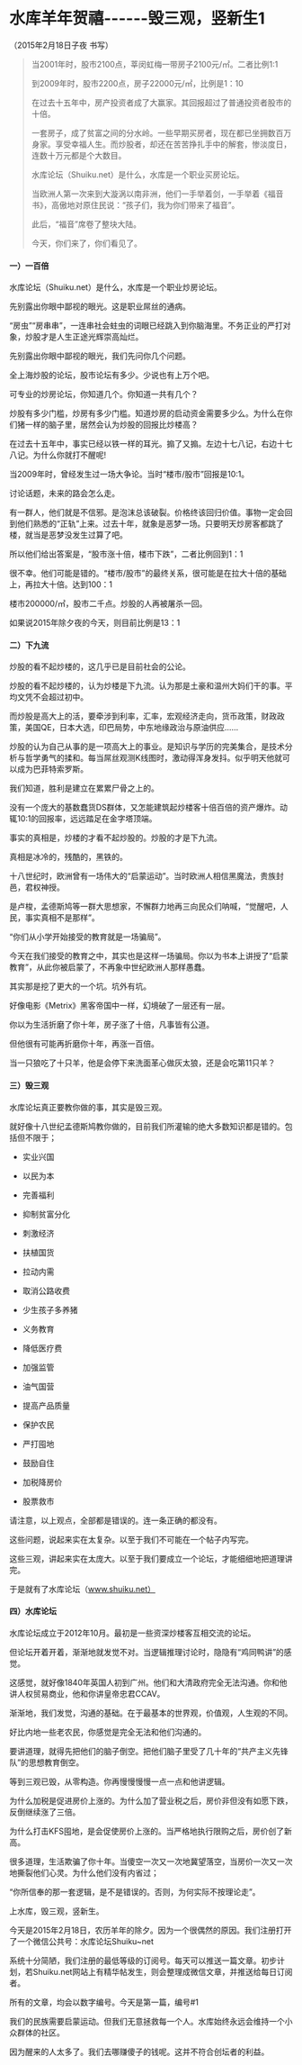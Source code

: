 # 水库羊年贺禧------毁三观，竖新生1

（2015年2月18日子夜 书写）

> 当2001年时，股市2100点，莘闵虹梅一带房子2100元/㎡。二者比例1:1
>
> 到2009年时，股市2200点，房子22000元/㎡，比例是1：10
>
> 在过去十五年中，房产投资者成了大赢家。其回报超过了普通投资者股市的十倍。
>
> 一套房子，成了贫富之间的分水岭。一些早期买房者，现在都已坐拥数百万身家。享受幸福人生。而炒股者，却还在苦苦挣扎手中的解套，惨淡度日，连数十万元都是个大数目。
>
> 水库论坛（Shuiku.net）是什么，水库是一个职业买房论坛。
>
> 当欧洲人第一次来到大漩涡以南非洲，他们一手举着剑，一手举着《福音书》，高傲地对原住民说：“孩子们，我为你们带来了福音”。
>
> 此后，“福音”席卷了整块大陆。
>
> 今天，你们来了，你们看见了。

#### 一）一百倍

水库论坛（Shuiku.net）是什么，水库是一个职业炒房论坛。

先别露出你眼中鄙视的眼光。这是职业屌丝的通病。

“房虫”“房串串”，一连串社会蛀虫的词眼已经跳入到你脑海里。不务正业的严打对象，炒股才是人生正途光辉崇高灿烂。

先别露出你眼中鄙视的眼光，我们先问你几个问题。

全上海炒股的论坛，股市论坛有多少。少说也有上万个吧。

可专业的炒房论坛，你知道几个。你知道一共有几个？

炒股有多少门槛，炒房有多少门槛。知道炒房的启动资金需要多少么。为什么在你们猪一样的脑子里，居然会认为炒股的回报比炒楼高？

在过去十五年中，事实已经以铁一样的耳光。搧了又搧。左边十七八记，右边十七八记。为什么你就打不醒呢!

当2009年时，曾经发生过一场大争论。当时“楼市/股市”回报是10:1。

讨论话题，未来的路会怎么走。

有一群人，他们就是不信邪。是泡沫总该破裂。价格终该回归价值。事物一定会回到他们熟悉的“正轨”上来。过去十年，就象是恶梦一场。只要明天炒房客都跳了楼，就当是恶梦没发生过算了吧。

所以他们给出答案是，“股市涨十倍，楼市下跌”，二者比例回到1：1

很不幸。他们可能是错的。“楼市/股市”的最终关系，很可能是在拉大十倍的基础上，再拉大十倍。达到100：1

楼市200000/㎡，股市二千点。炒股的人再被屠杀一回。

如果说2015年除夕夜的今天，则目前比例是13：1

#### 二）下九流

炒股的看不起炒楼的，这几乎已是目前社会的公论。

炒股的看不起炒楼的，认为炒楼是下九流。认为那是土豪和温州大妈们干的事。平均文凭不会超过初中。

而炒股是高大上的活，要牵涉到利率，汇率，宏观经济走向，货币政策，财政政策，美国QE，日本大选，印巴局势，中东地缘政治与原油供应……

炒股的认为自己从事的是一项高大上的事业。是知识与学历的完美集合，是技术分析与哲学勇气的揉和。每当屌丝观测K线图时，激动得浑身发抖。似乎明天他就可以成为巴菲特索罗斯。

我们知道，胜利是建立在累累尸骨之上的。

没有一个庞大的基数蠢货DS群体，又怎能建筑起炒楼客十倍百倍的资产爆炸。动辄10:1的回报率，远远踏足在金字塔顶端。

事实的真相是，炒楼的才看不起炒股的。炒股的才是下九流。

真相是冰冷的，残酷的，黑铁的。

十八世纪时，欧洲曾有一场伟大的“启蒙运动”。当时欧洲人相信黑魔法，贵族封邑，君权神授。

是卢梭，孟德斯鸠等一群大思想家，不懈群力地再三向民众们呐喊，“觉醒吧，人民，事实真相不是那样”。

“你们从小学开始接受的教育就是一场骗局”。

今天在我们接受的教育之中，其实也是这样一场骗局。你以为书本上讲授了“启蒙教育”，从此你被启蒙了，不再象中世纪欧洲人那样愚蠢。

其实那是挖了更大的一个坑。坑外有坑。

好像电影《Metrix》黑客帝国中一样，幻境破了一层还有一层。

你以为生活折磨了你十年，房子涨了十倍，凡事皆有公道。

但他很有可能再折磨你十年，再涨一百倍。

当一只狼吃了十只羊，他是会停下来洗面革心做灰太狼，还是会吃第11只羊？

#### 三）毁三观

水库论坛真正要教你做的事，其实是毁三观。

就好像十八世纪孟德斯鸠教你做的，目前我们所灌输的绝大多数知识都是错的。包括但不限于；

* 实业兴国

* 以民为本

* 完善福利

* 抑制贫富分化

* 刺激经济

* 扶植国货

* 拉动内需

* 取消公路收费

* 少生孩子多养猪

* 义务教育

* 降低医疗费

* 加强监管

* 油气国营

* 提高产品质量

* 保护农民

* 严打囤地

* 鼓励自住

* 加税降房价

* 股票救市

请注意，以上观点，全部都是错误的。连一条正确的都没有。

这些问题，说起来实在太复杂。以至于我们不可能在一个帖子内写完。

这些三观，讲起来实在太庞大。以至于我们要成立一个论坛，才能细细地把道理讲完。

于是就有了水库论坛（www.shuiku.net）

#### 四）水库论坛

水库论坛成立于2012年10月。最初是一些资深炒楼客互相交流的论坛。

但论坛开着开着，渐渐地就发觉不对。当逻辑推理讨论时，隐隐有“鸡同鸭讲”的感觉。

这感觉，就好像1840年英国人初到广州。他们和大清政府完全无法沟通。你和他讲人权贸易商业，他和你讲皇帝忠君CCAV。

渐渐地，我们发觉，沟通的基础。在于最基本的世界观，价值观，人生观的不同。

好比内地一些老农民，你感觉是完全无法和他们沟通的。

要讲道理，就得先把他们的脑子倒空。把他们脑子里受了几十年的“共产主义先锋队”的思想教育倒空。

等到三观已毁，从零构造。你再慢慢慢慢一点一点和他讲逻辑。

为什么加税是促进房价上涨的。为什么加了营业税之后，房价非但没有如愿下跌，反倒继续涨了三倍。

为什么打击KFS囤地，是会促使房价上涨的。当严格地执行限购之后，房价创了新高。

很多道理，生活欺骗了你十年。当傻空一次又一次地冀望落空，当房价一次又一次地撕裂他们心灵。为什么他们没有内省过；

“你所信奉的那一套逻辑，是不是错误的。否则，为何实际不按理论走”。

上水库，毁三观，竖新生。

今天是2015年2月18日，农历羊年的除夕。因为一个很偶然的原因。我们注册打开了一个微信公共号：水库论坛Shuiku~net

系统十分简陋，我们注册的最低等级的订阅号。每天可以推送一篇文章。初步计划，若Shuiku.net网站上有精华帖发生，则会整理成微信文章，并推送给每日订阅者。

所有的文章，均会以数字编号。今天是第一篇，编号\#1

我们的民族需要启蒙运动。但我们无意拯救每一个人。水库始终永远会维持一个小众群体的社区。

因为醒来的人太多了。我们去哪赚傻子的钱呢。这并不符合创坛者的利益。

